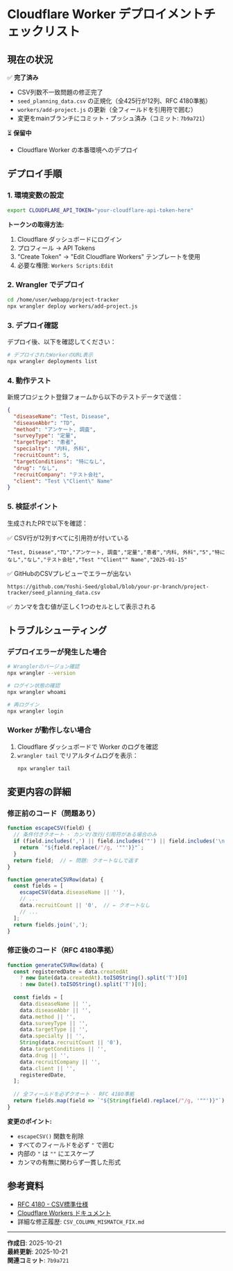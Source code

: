 # Cloudflare Worker デプロイメントチェックリスト

## 現在の状況

✅ **完了済み**
- CSV列数不一致問題の修正完了
- `seed_planning_data.csv` の正規化（全425行が12列、RFC 4180準拠）
- `workers/add-project.js` の更新（全フィールドを引用符で囲む）
- 変更をmainブランチにコミット・プッシュ済み（コミット: `7b9a721`）

⏳ **保留中**
- Cloudflare Worker の本番環境へのデプロイ

## デプロイ手順

### 1. 環境変数の設定

```bash
export CLOUDFLARE_API_TOKEN="your-cloudflare-api-token-here"
```

**トークンの取得方法:**
1. Cloudflare ダッシュボードにログイン
2. プロフィール → API Tokens
3. "Create Token" → "Edit Cloudflare Workers" テンプレートを使用
4. 必要な権限: `Workers Scripts:Edit`

### 2. Wrangler でデプロイ

```bash
cd /home/user/webapp/project-tracker
npx wrangler deploy workers/add-project.js
```

### 3. デプロイ確認

デプロイ後、以下を確認してください：

```bash
# デプロイされたWorkerのURL表示
npx wrangler deployments list
```

### 4. 動作テスト

新規プロジェクト登録フォームから以下のテストデータで送信：

```json
{
  "diseaseName": "Test, Disease",
  "diseaseAbbr": "TD",
  "method": "アンケート, 調査",
  "surveyType": "定量",
  "targetType": "患者",
  "specialty": "内科, 外科",
  "recruitCount": 5,
  "targetConditions": "特になし",
  "drug": "なし",
  "recruitCompany": "テスト会社",
  "client": "Test \"Client\" Name"
}
```

### 5. 検証ポイント

生成されたPRで以下を確認：

✅ CSV行が12列すべてに引用符が付いている
```csv
"Test, Disease","TD","アンケート, 調査","定量","患者","内科, 外科","5","特になし","なし","テスト会社","Test ""Client"" Name","2025-01-15"
```

✅ GitHubのCSVプレビューでエラーが出ない
```
https://github.com/Yoshi-Seed/global/blob/your-pr-branch/project-tracker/seed_planning_data.csv
```

✅ カンマを含む値が正しく1つのセルとして表示される

## トラブルシューティング

### デプロイエラーが発生した場合

```bash
# Wranglerのバージョン確認
npx wrangler --version

# ログイン状態の確認
npx wrangler whoami

# 再ログイン
npx wrangler login
```

### Worker が動作しない場合

1. Cloudflare ダッシュボードで Worker のログを確認
2. `wrangler tail` でリアルタイムログを表示：
   ```bash
   npx wrangler tail
   ```

## 変更内容の詳細

### 修正前のコード（問題あり）

```javascript
function escapeCSV(field) {
  // 条件付きクオート - カンマ/改行/引用符がある場合のみ
  if (field.includes(',') || field.includes('"') || field.includes('\n')) {
    return `"${field.replace(/"/g, '""')}"`;
  }
  return field;  // ← 問題: クオートなしで返す
}

function generateCSVRow(data) {
  const fields = [
    escapeCSV(data.diseaseName || ''),
    // ...
    data.recruitCount || '0',  // ← クオートなし
    // ...
  ];
  return fields.join(',');
}
```

### 修正後のコード（RFC 4180準拠）

```javascript
function generateCSVRow(data) {
  const registeredDate = data.createdAt 
    ? new Date(data.createdAt).toISOString().split('T')[0] 
    : new Date().toISOString().split('T')[0];
  
  const fields = [
    data.diseaseName || '',
    data.diseaseAbbr || '',
    data.method || '',
    data.surveyType || '',
    data.targetType || '',
    data.specialty || '',
    String(data.recruitCount || '0'),
    data.targetConditions || '',
    data.drug || '',
    data.recruitCompany || '',
    data.client || '',
    registeredDate,
  ];
  
  // 全フィールドを必ずクオート - RFC 4180準拠
  return fields.map(field => `"${String(field).replace(/"/g, '""')}"`).join(',');
}
```

**変更のポイント:**
- `escapeCSV()` 関数を削除
- すべてのフィールドを必ず `"` で囲む
- 内部の `"` は `""` にエスケープ
- カンマの有無に関わらず一貫した形式

## 参考資料

- [RFC 4180 - CSV標準仕様](https://www.rfc-editor.org/rfc/rfc4180)
- [Cloudflare Workers ドキュメント](https://developers.cloudflare.com/workers/)
- 詳細な修正履歴: `CSV_COLUMN_MISMATCH_FIX.md`

---

**作成日**: 2025-10-21  
**最終更新**: 2025-10-21  
**関連コミット**: `7b9a721`
